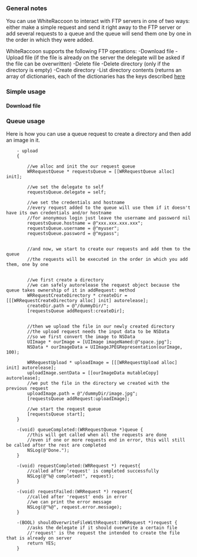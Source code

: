 ### General notes

You can use WhiteRaccoon to interact with FTP servers in one of two ways: either make a simple request and send it right away to the FTP server or add several requests to a queue and the queue will send them one by one in the order in which they were added.


WhiteRaccoon supports the following FTP operations:
-Download file
-Upload file (if the file is already on the server the delegate will be asked if the file can be overwritten)
-Delete file
-Delete directory (only if the directory is empty)
-Create directory
-List directory contents (returns an array of dictionaries, each of the dictionaries has the keys described [here](http://developer.apple.com/library/mac/documentation/CoreFoundation/Reference/CFFTPStreamRef/Reference/reference.html#//apple_ref/doc/c_ref/kCFFTPResourceMode)


### Simple usage

#### Download file






### Queue usage

Here is how you can use a queue request to create a directory and then add an image in it.

        - upload
        {

            //we alloc and init the our request queue
            WRRequestQueue * requestsQueue = [[WRRequestQueue alloc] init];

            //we set the delegate to self
            requestsQueue.delegate = self;

            //we set the credentials and hostname
            //every request added to the queue will use them if it doesn't have its own credentials and/or hostname
            //for anonymous login just leave the username and password nil
            requestsQueue.hostname = @"xxx.xxx.xxx.xxx";
            requestsQueue.username = @"myuser";
            requestsQueue.password = @"mypass";


            //and now, we start to create our requests and add them to the queue
            //the requests will be executed in the order in which you add them, one by one


            //we first create a directory
            //we can safely autorelease the request object because the queue takes ownership of it in addRequest: method
            WRRequestCreateDirectory * createDir = [[[WRRequestCreateDirectory alloc] init] autorelease];
            createDir.path = @"/dummyDir/";
            [requestsQueue addRequest:createDir];


            //then we upload the file in our newly created directory
            //the upload request needs the input data to be NSData 
            //so we first convert the image to NSData
            UIImage * ourImage = [UIImage imageNamed:@"space.jpg"];
            NSData * ourImageData = UIImageJPEGRepresentation(ourImage, 100);

            WRRequestUpload * uploadImage = [[[WRRequestUpload alloc] init] autorelease];
            uploadImage.sentData = [[ourImageData mutableCopy] autorelease];
            //we put the file in the directory we created with the previous request
            uploadImage.path = @"/dummyDir/image.jpg";
            [requestsQueue addRequest:uploadImage];

            //we start the request queue
            [requestsQueue start];
        }

        -(void) queueCompleted:(WRRequestQueue *)queue {
            //this will get called when all the requests are done
            //even if one or more requests end in error, this will still be called after the rest are completed
            NSLog(@"Done.");
        }

        -(void) requestCompleted:(WRRequest *) request{
            //called after 'request' is completed successfully
            NSLog(@"%@ completed!", request); 
        }

        -(void) requestFailed:(WRRequest *) request{
            //called after 'request' ends in error
            //we can print the error message
            NSLog(@"%@", request.error.message);
        }

        -(BOOL) shouldOverwriteFileWithRequest:(WRRequest *)request {
            //asks the delegate if it should overwrite a certain file
            //'request' is the request the intended to create the file that is already on server
            return YES;
        }
